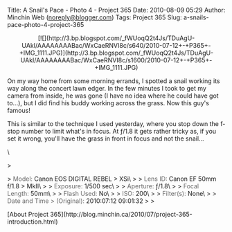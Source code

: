 Title: A Snail's Pace - Photo 4 - Project 365
Date: 2010-08-09 05:29
Author: Minchin Web (noreply@blogger.com)
Tags: Project 365
Slug: a-snails-pace-photo-4-project-365

<div class="separator" style="clear: both; text-align: center;">

</p>
<p>
[![](http://3.bp.blogspot.com/_fWUoqQ2t4Js/TDuAgU-UAkI/AAAAAAAABac/WxCaeRNVI8c/s640/2010-07-12+-+P365+-+IMG_1111.JPG)](http://3.bp.blogspot.com/_fWUoqQ2t4Js/TDuAgU-UAkI/AAAAAAAABac/WxCaeRNVI8c/s1600/2010-07-12+-+P365+-+IMG_1111.JPG)

</div>

</p>
On my way home from some morning errands, I spotted a snail working its
way along the concert lawn edger. In the few minutes I took to get my
camera from inside, he was gone (I have no idea where he could have got
to...), but I did find his buddy working across the grass. Now this
guy's famous!

</p>
This is similar to the technique I used yesterday, where you stop down
the f-stop number to limit what's in focus. At ƒ/1.8 it gets rather
tricky as, if you set it wrong, you'll have the grass in front in focus
and not the snail...

\

</p>
> </p>
> <span style="color: #666666;">Model: </span>Canon EOS DIGITAL REBEL
> XSi\
>
> <span style="color: #666666;">Lens ID: </span>Canon EF 50mm f/1.8
> MkII\
>
> <span style="color: #666666;">Exposure: </span>1/500 sec\
>
> <span style="color: #666666;">Aperture: </span>ƒ/1.8\
>
> <span style="color: #666666;">Focal Length: </span>50mm\
>
> <span style="color: #666666;">Flash Used: </span>No\
>
> <span style="color: #666666;">ISO: </span>200\
>
> <span style="color: #666666;">Filter(s): </span>None\
>
> <span style="color: #666666;">Date and Time
> (Original): </span>2010:07:12 09:01:32
>
> <p>

</p>
[About Project
365](http://blog.minchin.ca/2010/07/project-365-introduction.html)

</p>

